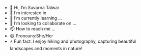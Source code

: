 - 👋 Hi, I’m Suvarna Talwar
- 👀 I’m interested in 
- 🌱 I’m currently learning ...
- 💞️ I’m looking to collaborate on ...
- 📫 How to reach me ...
- 😄 Pronouns:She/Her
- ⚡ Fun fact: I enjoy hiking and photography, capturing beautiful landscapes and moments in nature!


<!---
talwarsuvarna18/talwarsuvarna18 is a ✨ special ✨ repository because its `README.md` (this file) appears on your GitHub profile.
You can click the Preview link to take a look at your changes.
--->
